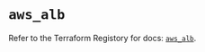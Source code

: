 # `aws_alb`

Refer to the Terraform Registory for docs: [`aws_alb`](https://www.terraform.io/docs/providers/aws/r/alb).
